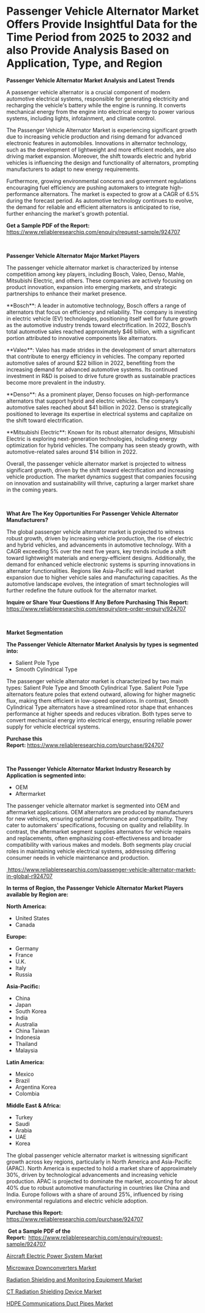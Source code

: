 <p><h1>Passenger Vehicle Alternator Market Offers Provide Insightful Data for the Time Period from 2025 to 2032 and also Provide Analysis Based on Application, Type, and Region</h1></p><p><strong>Passenger Vehicle Alternator Market Analysis and Latest Trends</strong></p>
<p><p>A passenger vehicle alternator is a crucial component of modern automotive electrical systems, responsible for generating electricity and recharging the vehicle's battery while the engine is running. It converts mechanical energy from the engine into electrical energy to power various systems, including lights, infotainment, and climate control.</p><p>The Passenger Vehicle Alternator Market is experiencing significant growth due to increasing vehicle production and rising demand for advanced electronic features in automobiles. Innovations in alternator technology, such as the development of lightweight and more efficient models, are also driving market expansion. Moreover, the shift towards electric and hybrid vehicles is influencing the design and functionality of alternators, prompting manufacturers to adapt to new energy requirements.</p><p>Furthermore, growing environmental concerns and government regulations encouraging fuel efficiency are pushing automakers to integrate high-performance alternators. The market is expected to grow at a CAGR of 6.5% during the forecast period. As automotive technology continues to evolve, the demand for reliable and efficient alternators is anticipated to rise, further enhancing the market's growth potential.</p></p>
<p><strong>Get a Sample PDF of the Report:&nbsp;</strong> <a href="https://www.reliableresearchiq.com/enquiry/request-sample/924707?utm_campaign=1137&utm_medium=2&utm_source=Github&utm_content=ia&utm_term=24032025&utm_id=passenger-vehicle-alternator">https://www.reliableresearchiq.com/enquiry/request-sample/924707</a></p>
<p>&nbsp;</p>
<p><strong>Passenger Vehicle Alternator Major Market Players</strong></p>
<p><p>The passenger vehicle alternator market is characterized by intense competition among key players, including Bosch, Valeo, Denso, Mahle, Mitsubishi Electric, and others. These companies are actively focusing on product innovation, expansion into emerging markets, and strategic partnerships to enhance their market presence.</p><p>**Bosch**: A leader in automotive technology, Bosch offers a range of alternators that focus on efficiency and reliability. The company is investing in electric vehicle (EV) technologies, positioning itself well for future growth as the automotive industry trends toward electrification. In 2022, Bosch’s total automotive sales reached approximately $46 billion, with a significant portion attributed to innovative components like alternators.</p><p>**Valeo**: Valeo has made strides in the development of smart alternators that contribute to energy efficiency in vehicles. The company reported automotive sales of around $22 billion in 2022, benefiting from the increasing demand for advanced automotive systems. Its continued investment in R&D is poised to drive future growth as sustainable practices become more prevalent in the industry.</p><p>**Denso**: As a prominent player, Denso focuses on high-performance alternators that support hybrid and electric vehicles. The company’s automotive sales reached about $41 billion in 2022. Denso is strategically positioned to leverage its expertise in electrical systems and capitalize on the shift toward electrification.</p><p>**Mitsubishi Electric**: Known for its robust alternator designs, Mitsubishi Electric is exploring next-generation technologies, including energy optimization for hybrid vehicles. The company has seen steady growth, with automotive-related sales around $14 billion in 2022.</p><p>Overall, the passenger vehicle alternator market is projected to witness significant growth, driven by the shift toward electrification and increasing vehicle production. The market dynamics suggest that companies focusing on innovation and sustainability will thrive, capturing a larger market share in the coming years.</p></p>
<p>&nbsp;</p>
<p><strong>What Are The Key Opportunities For Passenger Vehicle Alternator Manufacturers?</strong></p>
<p><p>The global passenger vehicle alternator market is projected to witness robust growth, driven by increasing vehicle production, the rise of electric and hybrid vehicles, and advancements in automotive technology. With a CAGR exceeding 5% over the next five years, key trends include a shift toward lightweight materials and energy-efficient designs. Additionally, the demand for enhanced vehicle electronic systems is spurring innovations in alternator functionalities. Regions like Asia-Pacific will lead market expansion due to higher vehicle sales and manufacturing capacities. As the automotive landscape evolves, the integration of smart technologies will further redefine the future outlook for the alternator market.</p></p>
<p><strong>Inquire or Share Your Questions If Any Before Purchasing This Report:</strong> <a href="https://www.reliableresearchiq.com/enquiry/pre-order-enquiry/924707?utm_campaign=1137&utm_medium=2&utm_source=Github&utm_content=ia&utm_term=24032025&utm_id=passenger-vehicle-alternator">https://www.reliableresearchiq.com/enquiry/pre-order-enquiry/924707</a></p>
<p>&nbsp;</p>
<p><strong>Market Segmentation</strong></p>
<p><strong>The Passenger Vehicle Alternator Market Analysis by types is segmented into:</strong></p>
<p><ul><li>Salient Pole Type</li><li>Smooth Cylindrical Type</li></ul></p>
<p><p>The passenger vehicle alternator market is characterized by two main types: Salient Pole Type and Smooth Cylindrical Type. Salient Pole Type alternators feature poles that extend outward, allowing for higher magnetic flux, making them efficient in low-speed operations. In contrast, Smooth Cylindrical Type alternators have a streamlined rotor shape that enhances performance at higher speeds and reduces vibration. Both types serve to convert mechanical energy into electrical energy, ensuring reliable power supply for vehicle electrical systems.</p></p>
<p><strong>Purchase this Report:&nbsp;</strong><a href="https://www.reliableresearchiq.com/purchase/924707?utm_campaign=1137&utm_medium=2&utm_source=Github&utm_content=ia&utm_term=24032025&utm_id=passenger-vehicle-alternator">https://www.reliableresearchiq.com/purchase/924707</a></p>
<p>&nbsp;</p>
<p><strong>The Passenger Vehicle Alternator Market Industry Research by Application is segmented into:</strong></p>
<p><ul><li>OEM</li><li>Aftermarket</li></ul></p>
<p><p>The passenger vehicle alternator market is segmented into OEM and aftermarket applications. OEM alternators are produced by manufacturers for new vehicles, ensuring optimal performance and compatibility. They cater to automakers' specifications, focusing on quality and reliability. In contrast, the aftermarket segment supplies alternators for vehicle repairs and replacements, often emphasizing cost-effectiveness and broader compatibility with various makes and models. Both segments play crucial roles in maintaining vehicle electrical systems, addressing differing consumer needs in vehicle maintenance and production.</p></p>
<p><a href="https://www.reliableresearchiq.com/passenger-vehicle-alternator-market-in-global-r924707?utm_campaign=1137&utm_medium=2&utm_source=Github&utm_content=ia&utm_term=24032025&utm_id=passenger-vehicle-alternator">&nbsp;https://www.reliableresearchiq.com/passenger-vehicle-alternator-market-in-global-r924707</a></p>
<p><strong>In terms of Region, the Passenger Vehicle Alternator Market Players available by Region are:</strong></p>
<p>
    <p> <strong> North America: </strong>
        <ul>
            <li>United States</li>
            <li>Canada</li>
        </ul>
        </p> 
    <p> <strong> Europe: </strong>
        <ul>
            <li>Germany</li>
            <li>France</li>
            <li>U.K.</li>
            <li>Italy</li>
            <li>Russia</li>
        </ul>
        </p> 
    <p> <strong> Asia-Pacific: </strong>
        <ul>
            <li>China</li>
            <li>Japan</li>
            <li>South Korea</li>
            <li>India</li>
            <li>Australia</li>
            <li>China Taiwan</li>
            <li>Indonesia</li>
            <li>Thailand</li>
            <li>Malaysia</li>
        </ul>
        </p> 
    <p> <strong> Latin America: </strong>
        <ul>
            <li>Mexico</li>
            <li>Brazil</li>
            <li>Argentina Korea</li>
            <li>Colombia</li>
        </ul>
        </p> 
    <p> <strong> Middle East & Africa: </strong>
        <ul>
            <li>Turkey</li>
            <li>Saudi</li>
            <li>Arabia</li>
            <li>UAE</li>
            <li>Korea</li>
        </ul>
    </p>
    </p>
<p><p>The global passenger vehicle alternator market is witnessing significant growth across key regions, particularly in North America and Asia-Pacific (APAC). North America is expected to hold a market share of approximately 30%, driven by technological advancements and increasing vehicle production. APAC is projected to dominate the market, accounting for about 40% due to robust automotive manufacturing in countries like China and India. Europe follows with a share of around 25%, influenced by rising environmental regulations and electric vehicle adoption.</p></p>
<p><strong>Purchase this Report: </strong><a href="https://www.reliableresearchiq.com/purchase/924707?utm_campaign=1137&utm_medium=2&utm_source=Github&utm_content=ia&utm_term=24032025&utm_id=passenger-vehicle-alternator">https://www.reliableresearchiq.com/purchase/924707</a></p>
<p>&nbsp;<strong>Get a Sample PDF of the Report:&nbsp;&nbsp;</strong><a href="https://www.reliableresearchiq.com/enquiry/request-sample/924707?utm_campaign=1137&utm_medium=2&utm_source=Github&utm_content=ia&utm_term=24032025&utm_id=passenger-vehicle-alternator">https://www.reliableresearchiq.com/enquiry/request-sample/924707</a></p>
<p><strong></strong></p>
<p><p><a href="https://github.com/navodfetiya/Market-Research-Report-List-1/blob/main/aircraft-electric-power-system-market.md?utm_campaign=1137&utm_medium=2&utm_source=Github&utm_content=ia&utm_term=24032025&utm_id=passenger-vehicle-alternator">Aircraft Electric Power System Market</a></p><p><a href="https://github.com/rutupueyed/Market-Research-Report-List-1/blob/main/microwave-downconverters-market.md?utm_campaign=1137&utm_medium=2&utm_source=Github&utm_content=ia&utm_term=24032025&utm_id=passenger-vehicle-alternator">Microwave Downconverters Market</a></p><p><a href="https://github.com/burnicndole/Market-Research-Report-List-1/blob/main/radiation-shielding-and-monitoring-equipment-market.md?utm_campaign=1137&utm_medium=2&utm_source=Github&utm_content=ia&utm_term=24032025&utm_id=passenger-vehicle-alternator">Radiation Shielding and Monitoring Equipment Market</a></p><p><a href="https://github.com/cevzarvargem/Market-Research-Report-List-1/blob/main/ct-radiation-shielding-device-market.md?utm_campaign=1137&utm_medium=2&utm_source=Github&utm_content=ia&utm_term=24032025&utm_id=passenger-vehicle-alternator">CT Radiation Shielding Device Market</a></p><p><a href="https://github.com/doganaqev/Market-Research-Report-List-1/blob/main/hdpe-communications-duct-pipes-market.md?utm_campaign=1137&utm_medium=2&utm_source=Github&utm_content=ia&utm_term=24032025&utm_id=passenger-vehicle-alternator">HDPE Communications Duct Pipes Market</a></p></p>